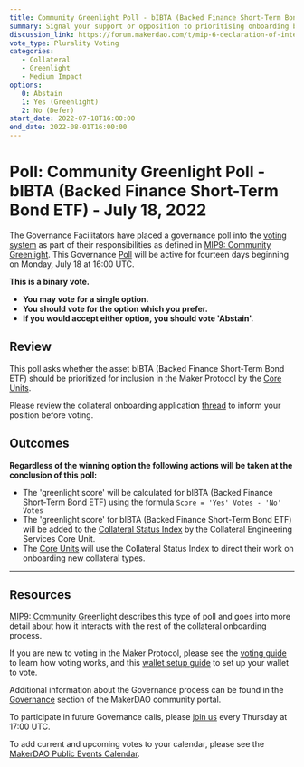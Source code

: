 ```yaml
---
title: Community Greenlight Poll - bIBTA (Backed Finance Short-Term Bond ETF) - July 18, 2022
summary: Signal your support or opposition to prioritising onboarding bIBTA (Backed Finance Short-Term Bond ETF).
discussion_link: https://forum.makerdao.com/t/mip-6-declaration-of-intent-invest-in-short-term-bonds-proposal-for-implementation/16185
vote_type: Plurality Voting
categories:
   - Collateral
   - Greenlight
   - Medium Impact
options:
   0: Abstain
   1: Yes (Greenlight)
   2: No (Defer)
start_date: 2022-07-18T16:00:00
end_date: 2022-08-01T16:00:00
---
```

# Poll: Community Greenlight Poll - bIBTA (Backed Finance Short-Term Bond ETF) - July 18, 2022

The Governance Facilitators have placed a governance poll into the [voting system](https://vote.makerdao.com/polling) as part of their responsibilities as defined in [MIP9: Community Greenlight](https://mips.makerdao.com/mips/details/MIP9). This Governance [Poll](https://community-development.makerdao.com/en/learn/governance/on-chain-gov) will be active for fourteen days beginning on Monday, July 18 at 16:00 UTC.

**This is a binary vote.**
- **You may vote for a single option.**
- **You should vote for the option which you prefer.**
- **If you would accept either option, you should vote 'Abstain'.**

## Review

This poll asks whether the asset bIBTA (Backed Finance Short-Term Bond ETF) should be prioritized for inclusion in the Maker Protocol by the [Core Units](https://mips.makerdao.com/mips/details/MIP38#mip38c2-core-unit-state).

Please review the collateral onboarding application [thread](https://forum.makerdao.com/t/mip-6-declaration-of-intent-invest-in-short-term-bonds-proposal-for-implementation/16185) to inform your position before voting.

## Outcomes

**Regardless of the winning option the following actions will be taken at the conclusion of this poll:**
* The 'greenlight score' will be calculated for bIBTA (Backed Finance Short-Term Bond ETF) using the formula `Score = 'Yes' Votes - 'No' Votes`
* The 'greenlight score' for bIBTA (Backed Finance Short-Term Bond ETF) will be added to the [Collateral Status Index](https://docs.google.com/spreadsheets/d/1PDf_CzhGa7mLuOUfX6Bz3WrnCjDRhIjmu-vDZMMw4Qc/edit#gid=1077340672) by the Collateral Engineering Services Core Unit.
* The [Core Units](https://mips.makerdao.com/mips/details/MIP38#mip38c2-core-unit-state) will use the Collateral Status Index to direct their work on onboarding new collateral types.

---

## Resources

[MIP9: Community Greenlight](https://mips.makerdao.com/mips/details/MIP9) describes this type of poll and goes into more detail about how it interacts with the rest of the collateral onboarding process.

If you are new to voting in the Maker Protocol, please see the [voting guide](https://community-development.makerdao.com/en/learn/governance/how-voting-works/) to learn how voting works, and this [wallet setup guide](https://community-development.makerdao.com/en/learn/governance/voting-setup/) to set up your wallet to vote.

Additional information about the Governance process can be found in the [Governance](https://community-development.makerdao.com/en/learn/governance) section of the MakerDAO community portal.

To participate in future Governance calls, please [join us](https://github.com/makerdao/community/tree/master/governance/governance-and-risk-meetings) every Thursday at 17:00 UTC.

To add current and upcoming votes to your calendar, please see the [MakerDAO Public Events Calendar](https://calendar.google.com/calendar/embed?src=makerdao.com_3efhm2ghipksegl009ktniomdk%40group.calendar.google.com&ctz=UTC&mode=week&showCalendars=0&showPrint=0).
